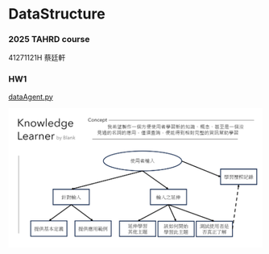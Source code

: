 # DataStructure
### 2025 TAHRD course

41271121H 蔡廷軒

### HW1
[dataAgent.py](https://github.com/BlankTsai/DataStructure/blob/main/dataAgent.py)

![StructureDesign](https://github.com/BlankTsai/DataStructure/blob/main/images/AiAgentStructureDesign.png)
